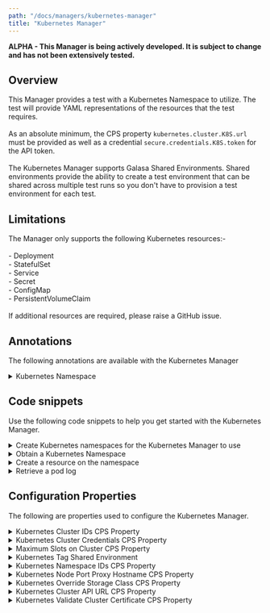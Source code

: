 ```yaml
---
path: "/docs/managers/kubernetes-manager"
title: "Kubernetes Manager"
---
```


**ALPHA - This Manager is being actively developed. It is subject to change and has not been extensively tested.**

## Overview
This Manager provides a test with a Kubernetes Namespace to utilize. The test will provide YAML representations of the resources that the test requires. <br><br> As an absolute minimum, the CPS property <code>kubernetes.cluster.K8S.url</code> must be provided as well as a credential <code>secure.credentials.K8S.token</code> for the API token. <br><br> The Kubernetes Manager supports Galasa Shared Environments. Shared environments provide  the ability to create a test environment that can be shared across multiple test runs  so you don't have to provision a test environment for each test.

## Limitations
The Manager only supports the following Kubernetes resources:-<br> <br> - Deployment<br> - StatefulSet<br> - Service<br> - Secret<br> - ConfigMap<br> - PersistentVolumeClaim<br> <br> If additional resources are required, please raise a GitHub issue.


## Annotations

The following annotations are available with the Kubernetes Manager
<details>
<summary>Kubernetes Namespace</summary>

| Annotation: | Kubernetes Namespace |
| --------------------------------------- | :------------------------------------- |
| Name: | @KubernetesNamespace |
| Description: | The <code>@KubernetesNamespace</code> annotation requests the Kubernetes Manager to allocate a namespace on the infrastructure Kubernetes clusters.  The test can request as many namespaces as required so long as they  can be supported simultaneously by the Kubernetes Manager configuration. |
| Attribute: `kubernetesNamespaceTag` |  The <code>kubernetesNamespaceTag</code> identifies the Kubernetes names to other Managers or Shared Environments.  If a test is using multiple  Kubernetes namespace, each separate Kubernetes namespace must have a unique tag.  If more than one Kubernetes namespace use the same tag, they will refer to the  same Kubernetes namespace. |
| Syntax: | <code>@KubernetesNamespace<br> public IKubernetesNamesapce namespace;<br> </code> |
| Notes: | The <code>IKubernetesNamespace</code> interface gives the test access to create and manage resources on the Kubernetes cluster.  See <a href="https://javadoc-snapshot.galasa.dev/dev/galasa/kubernetes/KubernetesNamespace.html" target="_blank">KubernetesNamespace</a> and <a href="https://javadoc-snapshot.galasa.dev/dev/galasa/kubernetes/IKubernetesNamespace.html" target="_blank">IKubernetesNamespace</a> to find out more. |

</details>



## Code snippets

Use the following code snippets to help you get started with the Kubernetes Manager.
 
<details><summary>Create Kubernetes namespaces for the Kubernetes Manager to use</summary>

Note: Isolated namespaces must be provided for the Kubernetes Manager to use.  The Manager deletes any resources that 
exist on the namespace once a test has finished.

The following are example scripts and yaml files necessary to create namespaces:
1. [Namespace creation script](https://github.com/galasa-dev/managers/blob/master/galasa-managers-parent/galasa-managers-cloud-parent/dev.galasa.kubernetes.manager/examples/namespaces.yaml)
1. [Create Service Account for the Manager to use (including api token)](https://github.com/galasa-dev/managers/blob/master/galasa-managers-parent/galasa-managers-cloud-parent/dev.galasa.kubernetes.manager/examples/account.sh)
1. [The RBAC rules to be applied to each namespace](https://github.com/galasa-dev/managers/blob/master/galasa-managers-parent/galasa-managers-cloud-parent/dev.galasa.kubernetes.manager/examples/rbac.yaml)
</details>

<details><summary>Obtain a Kubernetes Namespace</summary>

```java
@KubernetesNamespace()
public IKubernetesNamespace namespace;
```

This code requests the Kubernetes Manager to allocate a namespace for the test to use.

There is no limit in Galasa on how many Kubernetes Namespaces can be used within a single test. The only limit is the number of Kubernetes Namespaces that can be started in the Galasa Ecosystem. This limit is set by the Galasa Administrator and is typically set to the maximum number of namespaces defined in the Kubernetes cluster.  If there are not enough slots available for an automated run, the run is put back on the queue in waiting state to retry.  Local test runs fail if there are not enough container slots available.
</details>

<details><summary>Create a resource on the namespace</summary>

```java
@ArtifactManager
public IArtifactManager artifactManager

@KubernetesNamespace()
public IKubernetesNamespace namespace;

@Test
public void test() {
	IBundleResources bundleResources = artifactManager.getBundleResources(getClass());
	
	String yaml = bundleResource.streamAsString(bundleResources.retrieveFile("/example.yaml"));
	
	IResource resource = namespace.createResource(yaml);
}

```

In this snippet, the test retrieves the contents of the `/example.yaml` resource file as a String.  The yaml file is passed the namespace for creation.  The yaml must contain only one Kubernetes resource.

The resource is created but is not checked to see if the resource has been started or allocated.
</details>

<details><summary>Retrieve a pod log</summary>

```java
IStatefulSet statefulSet = (IStatefulSet)namespace.createResource(yaml);

List<IPodLog> podLogs = statefulSet.getPodLogs("containername");

```

As Deployments and StatefulSets can have multiple pods and therefore containers with the same name,  a List is returned containing all the current logs for all the named containers.
</details>

## Configuration Properties

The following are properties used to configure the Kubernetes Manager.
 
<details>
<summary>Kubernetes Cluster IDs CPS Property</summary>

| Property: | Kubernetes Cluster IDs CPS Property |
| --------------------------------------- | :------------------------------------- |
| Name: | kubernetes.cluster.ids |
| Description: | Provides a comma separated list of the active Kubernetes Clusters that are defined in the CPS |
| Required:  | No |
| Default value: | Defaults to a single cluster ID of K8S if the property is missing |
| Valid values: | A comma separated list of alphanumeric IDs.  Normally uppercased. |
| Examples: | <code>kubernetes.cluster.ids=K8S,ALTERNATE</code> |

</details>
 
<details>
<summary>Kubernetes Cluster Credentials CPS Property</summary>

| Property: | Kubernetes Cluster Credentials CPS Property |
| --------------------------------------- | :------------------------------------- |
| Name: | kubernetes.cluster.[XXXX.]credentials |
| Description: | Provides the Credentials ID for the token required to access the Kubernetes cluster |
| Required:  | No |
| Default value: | K8S |
| Valid values: | A valid credentials ID. Galasa convention states IDs should be uppercase |
| Examples: | <code>kubernetes.cluster.K8S.credentials=K8S<br> kubernetes.cluster.credentials=K8S</code> |

</details>
 
<details>
<summary>Maximum Slots on Cluster CPS Property</summary>

| Property: | Maximum Slots on Cluster CPS Property |
| --------------------------------------- | :------------------------------------- |
| Name: | kubernetes.cluster.[XXXX.]max.slots |
| Description: | Specifies the maximum number of slots(namespaces) that can be allocated at one time on the cluster |
| Required:  | No |
| Default value: | Defaults to 2 if not provided |
| Valid values: | Integer value.  A value <0 disables the cluster. |
| Examples: | <code>kubernetes.cluster.K8S.max.slots=5</code> |

</details>
 
<details>
<summary>Kubernetes Tag Shared Environment</summary>

| Property: | Kubernetes Tag Shared Environment |
| --------------------------------------- | :------------------------------------- |
| Name: | kubernetes.namespace.tag.XXXXXX.shared.environment |
| Description: | Tells the Kubernetes Manager which Shared Environment is assigned to a namespace tag |
| Required:  | No |
| Default value: | None |
| Valid values: | A valid Shared Environment |
| Examples: | <code>kubernetes.namespace.tag.SHARED.shared.environment=M1</code> |

</details>
 
<details>
<summary>Kubernetes Namespace IDs CPS Property</summary>

| Property: | Kubernetes Namespace IDs CPS Property |
| --------------------------------------- | :------------------------------------- |
| Name: | kubernetes.cluster.[XXXX.]namespaces |
| Description: | Provides a comma separated list of the namespaces that are available on the cluster |
| Required:  | No |
| Default value: | Defaults to galasa{1-2} if not provided |
| Valid values: | A comma separated list of valid Kubernetes namespaces with resource pooling expanders |
| Examples: | <code>kubernetes.cluster.K8S.namespaces=galasa1,galasa{2-9}<br> kubebernetes.cluster.namespaces=bob1,bob2,bob3</code> |

</details>
 
<details>
<summary>Kubernetes Node Port Proxy Hostname CPS Property</summary>

| Property: | Kubernetes Node Port Proxy Hostname CPS Property |
| --------------------------------------- | :------------------------------------- |
| Name: | kubernetes.cluster.XXXX.nodeport.proxy.hostname |
| Description: | Provides the hostname that NodePorts can be accessed on. |
| Required:  | No |
| Default value: | The hostname as specified in the API URL |
| Valid values: | A valid URL hostname |
| Examples: | <code>kubernetes.cluster.K8S.nodeport.proxy.hostname=cluster.org</code> |

</details>
 
<details>
<summary>Kubernetes Override Storage Class CPS Property</summary>

| Property: | Kubernetes Override Storage Class CPS Property |
| --------------------------------------- | :------------------------------------- |
| Name: | kubernetes.cluster.[XXXX.]override.storageclass |
| Description: | Provides a Kubernetes StorageClass that is set on all PersistentVolumeClaims that are created in the Kubernetes namespace.   The value of this property is set in the property *spec.storageClassName* |
| Required:  | No |
| Default value: | None |
| Valid values: | A valid StorageClass that is defined in the Kubernetes cluster |
| Examples: | <code>kubernetes.cluster.K8S.override.storageclass=fast<br> kubernetes.cluster.override.storageclass=slow</code> |

</details>
 
<details>
<summary>Kubernetes Cluster API URL CPS Property</summary>

| Property: | Kubernetes Cluster API URL CPS Property |
| --------------------------------------- | :------------------------------------- |
| Name: | kubernetes.cluster.XXXX.url |
| Description: | The API URL of the Kubernetes Cluster |
| Required:  | Yes |
| Default value: | None |
| Valid values: | A valid URL |
| Examples: | <code>kubernetes.cluster.K8S.url=http://cluster.org:8443</code> |

</details>
 
<details>
<summary>Kubernetes Validate Cluster Certificate CPS Property</summary>

| Property: | Kubernetes Validate Cluster Certificate CPS Property |
| --------------------------------------- | :------------------------------------- |
| Name: | kubernetes.cluster.[XXXX.]validate.certificate |
| Description: | Validates the Kubernetes Cluster API Certificate |
| Required:  | No |
| Default value: | true |
| Valid values: | true or false |
| Examples: | <code>kubernetes.cluster.K8S.validate.certificate=false<br> kubernetes.cluster.validate.certificate=true</code> |

</details>
